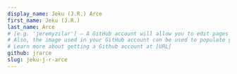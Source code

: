 ```yaml
---
display_name: Jeku (J.R.) Arce
first_name: Jeku (J.R.)
last_name: Arce
# [e.g. 'jeremyzilar'] — A GitHub account will allow you to edit pages on Digital.gov.
# Also, the image used in your GitHub account can be used to populate your digital.gov profile photo.
# Learn more about getting a Github account at [URL]
github: jrarce
slug: jeku-j-r-arce
---
```

